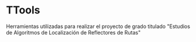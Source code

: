 # TTools
Herramientas utilizadas para realizar el proyecto de grado titulado "Estudios de Algoritmos de Localización de Reflectores de Rutas"

